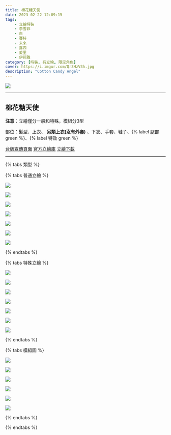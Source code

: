 ```yaml
---
title: 棉花糖天使
date: 2023-02-22 12:09:15
tags:
    - 立繪時裝
    - 李雪菲
    - 白
    - 賽特
    - 未來
    - 露西
    - 愛里
    - 伊莉雅
category: [時裝, 有立繪, 限定角色]
cover: https://i.imgur.com/Qr3HzV3h.jpg
description: "Cotton Candy Angel"
---
```


![](https://i.imgur.com/Qr3HzV3.jpg)

---
## 棉花糖天使

**注意**：立繪僅分一般和特殊，模組分3型

部位：髮型、上衣、 **另類上衣(沒有外套)** 、下衣、手套、鞋子、{% label 腿部 green %}、{% label 特效 green %}

[台版宣傳頁面](https://www.closers.com.tw/news/211)
[官方立繪庫](https://closers.nexon.com/Pds/FanSiteKit)
[立繪下載](https://image.naddic.co.kr/Images/cms/happycode/20250304/1741080940895.zip)

---
{% tabs 類型 %}
<!-- tab 普通角色立繪-->
{% tabs 普通立繪 %}
<!-- tab 李雪菲(Seulbi)-->
[![](https://i.imgur.com/OW8Ss0oh.png)](https://i.imgur.com/OW8Ss0o.png)
<!-- endtab -->
<!-- tab 白(Bai)-->
[![](https://i.imgur.com/HpWlsCKh.png)](https://i.imgur.com/HpWlsCK.png)
<!-- endtab -->
<!-- tab 賽特(Seth)-->
[![](https://i.imgur.com/18WAf2Sh.png)](https://i.imgur.com/18WAf2S.png)
<!-- endtab -->
<!-- tab 未來(Mirae)-->
[![](https://i.imgur.com/PgbLDfnh.png)](https://i.imgur.com/PgbLDfn.png)
<!-- endtab -->
<!-- tab 露西(Lucy)-->
[![](https://i.imgur.com/UzPnomxh.png)](https://i.imgur.com/UzPnomx.png)
<!-- endtab -->
<!-- tab 愛里(Aeri)-->
[![](https://i.imgur.com/sNdBgkJh.png)](https://i.imgur.com/sNdBgkJ.png)
<!-- endtab -->
<!-- tab 伊莉雅(Ria)-->
[![](https://i.imgur.com/mfUs773h.jpg)](https://i.imgur.com/mfUs773.jpg)
<!-- endtab -->
{% endtabs %}
<!-- endtab -->

<!-- tab 特殊角色立繪-->
{% tabs 特殊立繪 %}
<!-- tab 李雪菲(Seulbi)-->
[![](https://i.imgur.com/LjRPCqwh.png)](https://i.imgur.com/LjRPCqw.png)
<!-- endtab -->
<!-- tab 白(Bai)-->
[![](https://i.imgur.com/Jjy8QOlh.png)](https://i.imgur.com/Jjy8QOl.png)
<!-- endtab -->
<!-- tab 賽特(Seth)-->
[![](https://i.imgur.com/e7ATcYuh.png)](https://i.imgur.com/e7ATcYu.png)
<!-- endtab -->
<!-- tab 未來(Mirae)-->
[![](https://i.imgur.com/9S4CZEuh.png)](https://i.imgur.com/9S4CZEu.png)
<!-- endtab -->
<!-- tab 露西(Lucy)-->
[![](https://i.imgur.com/bqsyovCh.png)](https://i.imgur.com/bqsyovC.png)
<!-- endtab -->
<!-- tab 愛里(Aeri)-->
[![](https://i.imgur.com/TKZSORXh.png)](https://i.imgur.com/TKZSORX.png)
<!-- endtab -->
<!-- tab 伊莉雅(Ria)-->
[![](https://i.imgur.com/2ysiG8jh.jpg)](https://i.imgur.com/2ysiG8j.jpg)
<!-- endtab -->
{% endtabs %}
<!-- endtab -->


<!-- tab 模組圖 -->
{% tabs 模組圖 %}
<!-- tab 李雪菲(Seulbi)-->
[![](https://imgur.com/3XEAKNIh.png)](https://imgur.com/3XEAKNI.png)
<!-- endtab -->
<!-- tab 白(Bai)-->
[![](https://imgur.com/Q0vZOdhh.png)](https://imgur.com/Q0vZOdh.png)
<!-- endtab -->
<!-- tab 賽特(Seth)-->
[![](https://imgur.com/4Z77DxMh.png)](https://imgur.com/4Z77DxM.png)
<!-- endtab -->
<!-- tab 未來(Mirae)-->
[![](https://imgur.com/SD7nWQMh.png)](https://imgur.com/SD7nWQM.png)
<!-- endtab -->
<!-- tab 露西(Lucy)-->
[![](https://imgur.com/f2Lmxf1h.png)](https://imgur.com/f2Lmxf1.png)
<!-- endtab -->
<!-- tab 愛里(Aeri)-->
[![](https://imgur.com/lTTRD8oh.png)](https://imgur.com/lTTRD8o.png)
<!-- endtab -->
{% endtabs %}
<!-- endtab -->

{% endtabs %}
